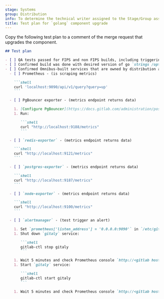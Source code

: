 ```yaml
---
stage: Systems
group: Distribution
info: To determine the technical writer assigned to the Stage/Group associated with this page, see https://handbook.gitlab.com/handbook/product/ux/technical-writing/#assignments
title: Test plan for `golang` component upgrade
---
```


Copy the following test plan to a comment of the merge request that upgrades the component.

````markdown
## Test plan

- [ ] QA tests passed for FIPS and non FIPS builds, including triggering the `build-package-on-all-os` job
- [ ] Confirmed build was done with desired version of go `strings /opt/gitlab/embedded/bin/gitaly  | grep 'go1\.' | tail -1`
- [ ] Confirmed Omnibus-built services that are owned by distribution are working
  - [ ] Prometheus - (is scraping metrics)

    ```shell
    curl 'localhost:9090/api/v1/query?query=up'
    ```

  - [ ] PgBouncer exporter - (metrics endpoint returns data)

    1. [Configure PgBouncer](https://docs.gitlab.com/administration/postgresql/pgbouncer/).
    1. Run:

       ```shell
       curl "http://localhost:9188/metrics"
       ```

  - [ ] `redis-exporter` - (metrics endpoint returns data)

    ```shell
    curl "http://localhost:9121/metrics"
    ```

  - [ ] `postgres-exporter` - (metrics endpoint returns data)

    ```shell
    curl "http://localhost:9187/metrics"
    ```

  - [ ] `node-exporter` - (metrics endpoint returns data)

    ```shell
    curl "http://localhost:9100/metrics"
    ```

  - [ ] `alertmanager` - (test trigger an alert)

    1. Set `prometheus['listen_address'] = '0.0.0.0:9090'` in `/etc/gitlab/gitlab.rb` and run `sudo gitlab-ctl reconfigure`.
    1. Shut down `gitaly` service:

       ```shell
       gitlab-ctl stop gitaly
       ```

    1. Wait 5 minutes and check Prometheus console `http://<gitlab host>:9090/alerts?search=` for service down alert.
    1. Start `gitaly` service:

       ```shell
       gitlab-ctl start gitaly
       ```

    1. Wait 5 minutes and check Prometheus console `http://<gitlab host>:9090/alerts?search=` for service back up.
````
